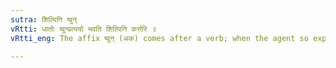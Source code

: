 ```yaml
---
sutra: शिल्पिनि ष्वुन्
vRtti: धातोः ष्वुन्प्रत्ययो भवति शिल्पिनि कर्त्तरि ॥
vRtti_eng: The affix ष्वुन् (अक) comes after a verb; when the agent so expressed denotes an artist.

---
```

